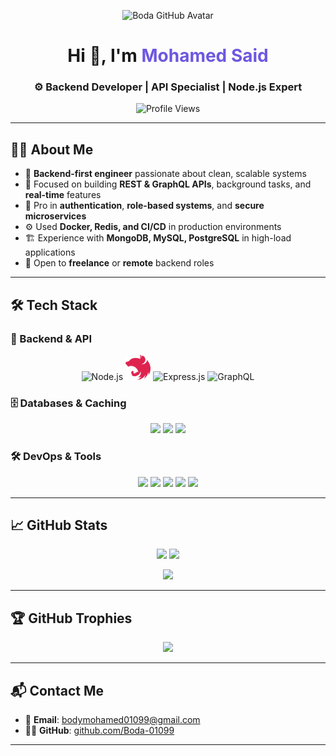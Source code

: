 <!-- HEADER -->
<p align="center">
  <img src="https://i.postimg.cc/NMf4vzcG/145921068-copy-1-1.png" width="120" alt="Boda GitHub Avatar" />
</p>

<h1 align="center">Hi 👋, I'm <span style="color:#6e57e0;">Mohamed Said</span></h1>
<h3 align="center">⚙️ Backend Developer | API Specialist | Node.js Expert</h3>

<p align="center">
  <img src="https://komarev.com/ghpvc/?username=Boda-01099&label=Profile%20views&color=blueviolet&style=flat-square" alt="Profile Views" />
</p>

---

## 👨‍💻 About Me

- 🧠 **Backend-first engineer** passionate about clean, scalable systems  
- 📌 Focused on building **REST & GraphQL APIs**, background tasks, and **real-time** features  
- 🔐 Pro in **authentication**, **role-based systems**, and **secure microservices**  
- ⚙️ Used **Docker, Redis, and CI/CD** in production environments  
- 🏗️ Experience with **MongoDB, MySQL, PostgreSQL** in high-load applications  
- 💼 Open to **freelance** or **remote** backend roles

---

## 🛠️ Tech Stack

### 🚀 Backend & API

<p align="center">
  <img src="https://cdn.jsdelivr.net/gh/devicons/devicon/icons/nodejs/nodejs-original.svg" height="40" alt="Node.js" />
  <img src="https://raw.githubusercontent.com/devicons/devicon/master/icons/nestjs/nestjs-original.svg" height="40" alt="NestJS" />
  <img src="https://i.postimg.cc/90PZ4PVg/express.png" height="40" alt="Express.js" />
  <img src="https://cdn.jsdelivr.net/gh/devicons/devicon/icons/graphql/graphql-plain.svg" height="40" alt="GraphQL" />
</p>

### 🗄️ Databases & Caching

<p align="center">
  <img src="https://cdn.jsdelivr.net/gh/devicons/devicon/icons/mongodb/mongodb-original-wordmark.svg" height="40" />
  <img src="https://cdn.jsdelivr.net/gh/devicons/devicon/icons/redis/redis-original-wordmark.svg" height="40" />
  <img src="https://cdn.jsdelivr.net/gh/devicons/devicon/icons/mysql/mysql-original-wordmark.svg" height="40" />
</p>

### 🛠 DevOps & Tools

<p align="center">
  <img src="https://cdn.jsdelivr.net/gh/devicons/devicon/icons/docker/docker-original-wordmark.svg" height="40" />
  <img src="https://cdn.jsdelivr.net/gh/devicons/devicon/icons/nginx/nginx-original.svg" height="40" />
  <img src="https://cdn.jsdelivr.net/gh/devicons/devicon/icons/linux/linux-original.svg" height="40" />
  <img src="https://cdn.jsdelivr.net/gh/devicons/devicon/icons/git/git-original.svg" height="40" />
  <img src="https://cdn.jsdelivr.net/gh/devicons/devicon/icons/jest/jest-plain.svg" height="40" />
</p>

---

## 📈 GitHub Stats

<p align="center">
  <img src="https://github-readme-stats.vercel.app/api?username=Boda-01099&show_icons=true&theme=tokyonight&hide_border=true" width="48%" />
  <img src="https://github-readme-streak-stats.herokuapp.com?user=Boda-01099&theme=tokyonight&hide_border=true" width="48%" />
</p>

<p align="center">
  <img src="https://github-readme-stats.vercel.app/api/top-langs/?username=Boda-01099&layout=compact&theme=tokyonight&hide_border=true" width="48%" />
</p>

---

## 🏆 GitHub Trophies

<p align="center">
  <img src="https://github-profile-trophy.vercel.app/?username=Boda-01099&theme=tokyonight&margin-w=15&margin-h=15" />
</p>

---

## 📬 Contact Me

- 📧 **Email**: [bodymohamed01099@gmail.com](mailto:bodymohamed01099@gmail.com)
- 🧑‍💼 **GitHub**: [github.com/Boda-01099](https://github.com/Boda-01099)

---
